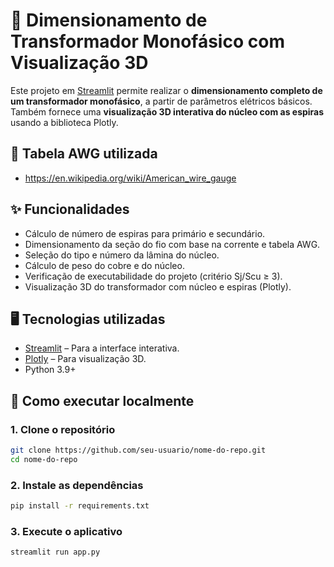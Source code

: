 # 🔌 Dimensionamento de Transformador Monofásico com Visualização 3D

Este projeto em [Streamlit](https://streamlit.io/) permite realizar o **dimensionamento completo de um transformador monofásico**, a partir de parâmetros elétricos básicos. Também fornece uma **visualização 3D interativa do núcleo com as espiras** usando a biblioteca Plotly.

## 📑 Tabela AWG utilizada
- https://en.wikipedia.org/wiki/American_wire_gauge

## ✨ Funcionalidades

- Cálculo de número de espiras para primário e secundário.
- Dimensionamento da seção do fio com base na corrente e tabela AWG.
- Seleção do tipo e número da lâmina do núcleo.
- Cálculo de peso do cobre e do núcleo.
- Verificação de executabilidade do projeto (critério Sj/Scu ≥ 3).
- Visualização 3D do transformador com núcleo e espiras (Plotly).

## 🖥️ Tecnologias utilizadas

- [Streamlit](https://streamlit.io/) – Para a interface interativa.
- [Plotly](https://plotly.com/python/) – Para visualização 3D.
- Python 3.9+

## 🚀 Como executar localmente

### 1. Clone o repositório

```bash
git clone https://github.com/seu-usuario/nome-do-repo.git
cd nome-do-repo
```

### 2. Instale as dependências
```bash
pip install -r requirements.txt
```

### 3. Execute o aplicativo
```bash
streamlit run app.py
```

